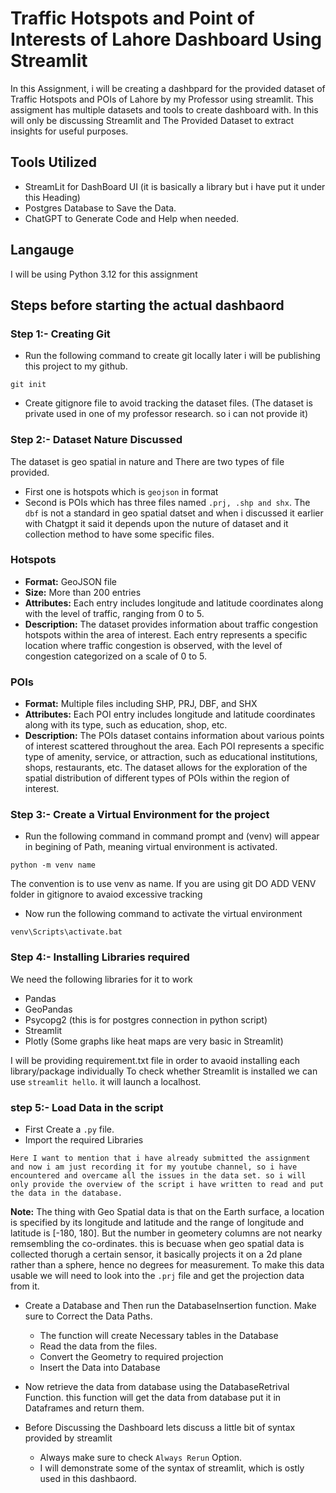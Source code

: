 # Traffic Hotspots and Point of Interests of Lahore Dashboard Using Streamlit
In this Assignment, i will be creating a dashbpard for the provided dataset of Traffic Hotspots and POIs of Lahore by my Professor using streamlit. This assigment has multiple datasets and tools to create dashboard with. In this will only be discussing Streamlit and The Provided Dataset to extract insights for useful purposes.

## Tools Utilized
- StreamLit for DashBoard UI (it is basically a library but i have put it under this Heading)
- Postgres Database to Save the Data.
- ChatGPT to Generate Code and Help when needed.

## Langauge
I will be using Python 3.12 for this assignment

## Steps before starting the actual dashbaord
### Step 1:- Creating Git 
- Run the following command to create git locally later i will be publishing this project to my github.
 ```
 git init
 ```
- Create gitignore file to avoid tracking the dataset files. (The dataset is private used in one of my professor research. so i can not provide it)

### Step 2:- Dataset Nature Discussed
The dataset is geo spatial in nature and There are two types of file provided. 
- First one is hotspots which is ```geojson``` in format
- Second is POIs which has three files named ```.prj, .shp and shx```. The ```dbf``` is not a standard in geo spatial datset and when i discussed it earlier with Chatgpt it said it depends upon the nuture of dataset and it collection method to have some specific files.
### Hotspots
- **Format:** GeoJSON file
- **Size:** More than 200 entries
- **Attributes:** Each entry includes longitude and latitude coordinates along with the level of traffic, ranging from 0 to 5.
- **Description:** The dataset provides information about traffic congestion hotspots within the area of interest. Each entry represents a specific location where traffic congestion is observed, with the level of congestion categorized on a scale of 0 to 5.
### POIs
- **Format:** Multiple files including SHP, PRJ, DBF, and SHX
- **Attributes:** Each POI entry includes longitude and latitude coordinates along with its type, such as education, shop, etc.
- **Description:** The POIs dataset contains information about various points of interest scattered throughout the area. Each POI represents a specific type of amenity, service, or attraction, such as educational institutions, shops, restaurants, etc. The dataset allows for the exploration of the spatial distribution of different types of POIs within the region of interest.

### Step 3:- Create a Virtual Environment for the project
- Run the following command in command prompt and (venv) will appear in begining of Path, meaning virtual environment is activated.
```
python -m venv name 
```
The convention is to use venv as name.
If you are using git DO ADD VENV folder in gitignore to avaiod excessive tracking
- Now run the following command to activate the virtual environment
```
venv\Scripts\activate.bat
```

### Step 4:- Installing Libraries required
We need the following libraries for it to work 
- Pandas
- GeoPandas
- Psycopg2 (this is for postgres connection in python script)
- Streamlit
- Plotly (Some graphs like heat maps are very basic in Streamlit)

I will be providing requirement.txt file in order to avaoid installing each library/package individually
To check whether Streamlit is installed we can use ```streamlit hello```. it will launch a localhost.
### step 5:- Load Data in the script
- First Create a ```.py``` file.
- Import the required Libraries
```
Here I want to mention that i have already submitted the assignment and now i am just recording it for my youtube channel, so i have encountered and overcame all the issues in the data set. so i will only provide the overview of the script i have written to read and put the data in the database.
```
**Note:** The thing with Geo Spatial data is that on the Earth surface, a location is specified by its longitude and latitude and the range of longitude and latitude is [-180, 180]. But the number in geometery columns are not nearky remsembling the co-ordinates. this is becuase when geo spatial data is collected thorugh a certain sensor, it basically projects it on a 2d plane rather than a sphere, hence no degrees for measurement. To make this data usable we will need to look into the ```.prj``` file and get the projection data from it.

- Create a Database and Then run the DatabaseInsertion function. Make sure to Correct the Data Paths.
    - The function will create Necessary tables in the Database
    - Read the data from the files.
    - Convert the Geometry to required projection
    - Insert the Data into Database

- Now retrieve the data from database using the DatabaseRetrival Function. this function will get the data from database put it in Dataframes and return them.

- Before Discussing the Dashboard lets discuss a little bit of syntax provided by streamlit
    - Always make sure to check ```Always Rerun``` Option.
    - I will demonstrate some of the syntax of streamlit, which is ostly used in this dashbaord.